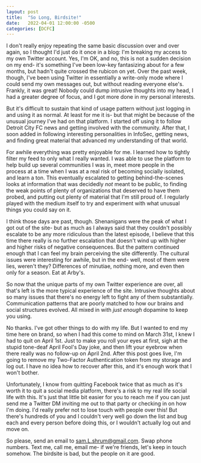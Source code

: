 ```yaml
---
layout: post
title:  "So Long, Birdsite!"
date:   2022-04-01 12:00:00 -0500
categories: [DCFC]
---
```


I don't really enjoy repeating the same basic discussion over and over again, so I thought I'd just do it once in a blog: I'm breaking my access to my own Twitter account.
Yes, I'm OK, and no, this is not a sudden decision on my end- it's something I've been low-key fantasizing about for a few months, but hadn't quite crossed the rubicon on yet.
Over the past week, though, I've been using Twitter in essentially a write-only mode where I could send my own messages out, but without reading everyone else's.
Frankly, it was great!
Nobody could dump intrusive thoughts into my head, I had a greater degree of focus, and I got more done in my personal interests.

But it's difficult to sustain that kind of usage pattern without just logging in and using it as normal.
At least for me it is- but that might be because of the unusual journey I've had on that platform.
I started off using it to follow Detroit City FC news and getting involved with the community.
After that, I soon added in following interesting personalities in InfoSec, getting news, and finding great material that advanced my understanding of that world.

For awhile everything was pretty enjoyable for me. 
I learned how to tightly filter my feed to only what I really wanted.
I was able to use the platform to help build up several communities I was in, meet more people in the process at a time when I was at a real risk of becoming socially isolated, and learn a ton.
This eventually escalated to getting behind-the-scenes looks at information that was decidedly _not_ meant to be public, to finding the weak points of plenty of organizations that deserved to have them probed, and putting out plenty of material that I'm still proud of.
I regularly played with the medium itself to try and experiment with what unusual things you could say on it.

I think those days are past, though.
Shenanigans were the peak of what I got out of the site- but as much as I always said that they couldn't possibly escalate to be any more ridiculous than the latest episode, I believe that this time there really is no further escalation that doesn't wind up with higher and higher risks of negative consequences.
But the pattern continued enough that I can feel my brain perceiving the site differently.
The cultural issues were interesting for awhile, but in the end- well, most of them were lies, weren't they?
Differences of minutiae, nothing more, and even then only for a season.
Eat at Arby's.

So now that the unique parts of my own Twitter experience are over, all that's left is the more typical experience of the site.
Intrusive thoughts about so many issues that there's no energy left to fight any of them substantially.
Communication patterns that are poorly matched to how our brains and social structures evolved.
All mixed in with _just enough_ dopamine to keep you using.

No thanks.
I've got other things to do with my life.
But I wanted to end my time here on brand, so when I had this come to mind on March 31st, I knew I had to quit on April 1st.
Just to make you roll your eyes at first, sigh at the stupid tone-deaf April Fool's Day joke, and then lift your eyebrow when there really was no follow-up on April 2nd.
After this post goes live, I'm going to remove my Two-Factor Authentication token from my storage and log out.
I have no idea how to recover after this, and it's enough work that I won't bother.

Unfortunately, I know from quitting Facebook twice that as much as it's worth it to quit a social media platform, there's a risk to my real life social life with this.
It's just that little bit easier for you to reach me if you can just send me a Twitter DM inviting me out to that party or checking in on how I'm doing.
I'd really prefer not to lose touch with people over this! 
But there's hundreds of you and I couldn't very well go down the list and bug each and every person before doing this, or I wouldn't actually log out and move on.

So please, send an email to sam.L.shrum@gmail.com.
Swap phone numbers.
Text me, call me, email me- if we're friends, let's keep in touch somehow.
The birdsite is bad, but the people on it are good.